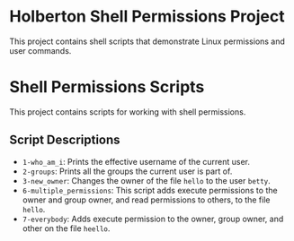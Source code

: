 
# Holberton Shell Permissions Project

This project contains shell scripts that demonstrate Linux permissions and user commands.


# Shell Permissions Scripts

This project contains scripts for working with shell permissions.

## Script Descriptions

- `1-who_am_i`: Prints the effective username of the current user.
- `2-groups`: Prints all the groups the current user is part of.
- `3-new_owner`: Changes the owner of the file `hello` to the user `betty`. 
- `6-multiple_permissions`: This script adds execute permissions to the owner and group owner, and read permissions to others, to the file `hello`.
- `7-everybody`: Adds execute permission to the owner, group owner, and other on the file `heello`.
